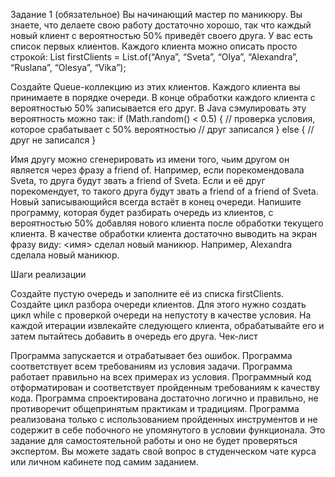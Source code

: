 Задание 1 (обязательное)
Вы начинающий мастер по маникюру. Вы знаете, что делаете свою работу достаточно хорошо, так что каждый новый клиент с вероятностью 50% приведёт своего друга.
У вас есть список первых клиентов. Каждого клиента можно описать просто строкой:
List<String> firstClients = List.of(“Anya”, “Sveta”, “Olya”, “Alexandra”, “Ruslana”, “Olesya”, “Vika”);

Создайте Queue-коллекцию из этих клиентов. Каждого клиента вы принимаете в порядке очереди. В конце обработки каждого клиента с вероятностью 50% записывается его друг. В Java сэмулировать эту вероятность можно так:
if (Math.random() < 0.5) { // проверка условия, которое срабатывает с 50% вероятностью
// друг записался
} else {
// друг не записался
}

Имя другу можно сгенерировать из имени того, чьим другом он является через фразу a friend of. Например, если порекомендовала Sveta, то друга будут звать a friend of Sveta. Если и её друг порекомендует, то такого друга будут звать a friend of a friend of Sveta. Новый записывающийся всегда встаёт в конец очереди.
Напишите программу, которая будет разбирать очередь из клиентов, с вероятностью 50% добавляя нового клиента после обработки текущего клиента.
В качестве обработки клиента достаточно выводить на экран фразу виду: <имя> сделал новый маникюр. Например, Alexandra сделала новый маникюр.

Шаги реализации

Создайте пустую очередь и заполните её из списка firstClients.
Создайте цикл разбора очереди клиентов. Для этого нужно создать цикл while с проверкой очереди на непустоту в качестве условия.
На каждой итерации извлекайте следующего клиента, обрабатывайте его и затем пытайтесь добавить в очередь его друга.
Чек-лист

Программа запускается и отрабатывает без ошибок.
Программа соответствует всем требованиям из условия задачи.
Программа работает правильно на всех примерах из условия.
Программный код отформатирован и соответствует пройденным требованиям к качеству кода.
Программа спроектирована достаточно логично и правильно, не противоречит общепринятым практикам и традициям.
Программа реализована только с использованием пройденных инструментов и не содержит в себе побочного не упомянутого в условии функционала.
Это задание для самостоятельной работы и оно не будет проверяться экспертом. Вы можете задать свой вопрос в студенческом чате курса или личном кабинете под самим заданием.
